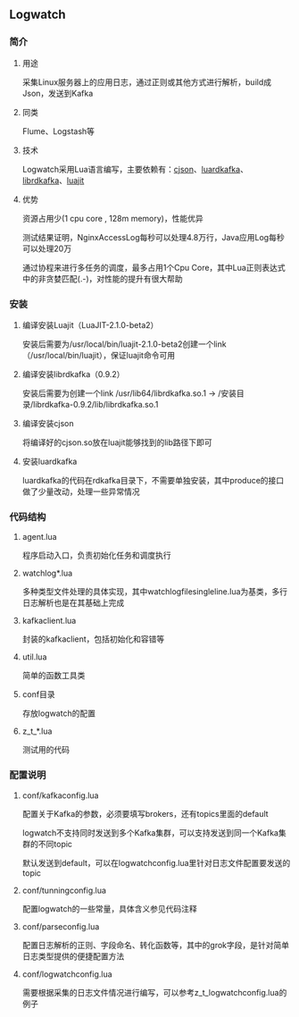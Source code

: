 Logwatch
----------

### 简介

1. 用途

    采集Linux服务器上的应用日志，通过正则或其他方式进行解析，build成Json，发送到Kafka

2. 同类

    Flume、Logstash等

3. 技术

    Logwatch采用Lua语言编写，主要依赖有：[cjson](https://github.com/mpx/lua-cjson/)、[luardkafka](https://github.com/mistsv/luardkafka)、[librdkafka](https://github.com/edenhill/librdkafka)、[luajit](http://luajit.org/download.html)

4. 优势

    资源占用少(1 cpu core , 128m memory)，性能优异

    测试结果证明，NginxAccessLog每秒可以处理4.8万行，Java应用Log每秒可以处理20万

    通过协程来进行多任务的调度，最多占用1个Cpu Core，其中Lua正则表达式中的非贪婪匹配(.-)，对性能的提升有很大帮助

### 安装

1. 编译安装Luajit（LuaJIT-2.1.0-beta2）

    安装后需要为/usr/local/bin/luajit-2.1.0-beta2创建一个link（/usr/local/bin/luajit），保证luajit命令可用

2. 编译安装librdkafka（0.9.2）

    安装后需要为创建一个link /usr/lib64/librdkafka.so.1 -> /安装目录/librdkafka-0.9.2/lib/librdkafka.so.1

3. 编译安装cjson

    将编译好的cjson.so放在luajit能够找到的lib路径下即可

4. 安装luardkafka

    luardkafka的代码在rdkafka目录下，不需要单独安装，其中produce的接口做了少量改动，处理一些异常情况


### 代码结构

1. agent.lua

    程序启动入口，负责初始化任务和调度执行

2. watchlog*.lua

    多种类型文件处理的具体实现，其中watchlogfilesingleline.lua为基类，多行日志解析也是在其基础上完成

3. kafkaclient.lua

    封装的kafkaclient，包括初始化和容错等

4. util.lua

    简单的函数工具类

5. conf目录

    存放logwatch的配置

6. z_t_*.lua

    测试用的代码


### 配置说明

1. conf/kafkaconfig.lua

    配置关于Kafka的参数，必须要填写brokers，还有topics里面的default

    logwatch不支持同时发送到多个Kafka集群，可以支持发送到同一个Kafka集群的不同topic

    默认发送到default，可以在logwatchconfig.lua里针对日志文件配置要发送的topic

2. conf/tunningconfig.lua

    配置logwatch的一些常量，具体含义参见代码注释

3. conf/parseconfig.lua

    配置日志解析的正则、字段命名、转化函数等，其中的grok字段，是针对简单日志类型提供的便捷配置方法

4. conf/logwatchconfig.lua

    需要根据采集的日志文件情况进行编写，可以参考z_t_logwatchconfig.lua的例子
